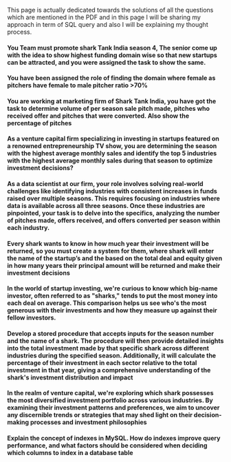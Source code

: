 This page is actually dedicated towards the solutions of all the questions which are mentioned in the PDF and in this page I will be sharing my approach in term of SQL query and also I will be explaining my thought process.

#### You Team must promote shark Tank India season 4, The senior come up with the idea to show highest funding domain wise so that new startups can be attracted, and you were assigned the task to show the same.

#### You have been assigned the role of finding the domain where female as pitchers have female to male pitcher ratio >70%

#### You are working at marketing firm of Shark Tank India, you have got the task to determine volume of per season sale pitch made, pitches who received offer and pitches that were converted. Also show the percentage of pitches

#### As a venture capital firm specializing in investing in startups featured on a renowned entrepreneurship TV show, you are determining the season with the highest average monthly sales and identify the top 5 industries with the highest average monthly sales during that season to optimize investment decisions?

#### As a data scientist at our firm, your role involves solving real-world challenges like identifying industries with consistent increases in funds raised over multiple seasons. This requires focusing on industries where data is available across all three seasons. Once these industries are pinpointed, your task is to delve into the specifics, analyzing the number of pitches made, offers received, and offers converted per season within each industry.

#### Every shark wants to know in how much year their investment will be returned, so you must create a system for them, where shark will enter the name of the startup’s and the based on the total deal and equity given in how many years their principal amount will be returned and make their investment decisions

#### In the world of startup investing, we're curious to know which big-name investor, often referred to as "sharks," tends to put the most money into each deal on average. This comparison helps us see who's the most generous with their investments and how they measure up against their fellow investors.

#### Develop a stored procedure that accepts inputs for the season number and the name of a shark. The procedure will then provide detailed insights into the total investment made by that specific shark across different industries during the specified season. Additionally, it will calculate the percentage of their investment in each sector relative to the total investment in that year, giving a comprehensive understanding of the shark's investment distribution and impact

#### In the realm of venture capital, we're exploring which shark possesses the most diversified investment portfolio across various industries. By examining their investment patterns and preferences, we aim to uncover any discernible trends or strategies that may shed light on their decision-making processes and investment philosophies

#### Explain the concept of indexes in MySQL. How do indexes improve query performance, and what factors should be considered when deciding which columns to index in a database table